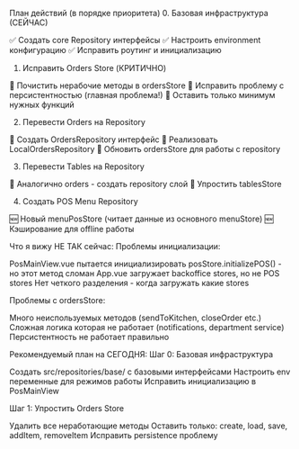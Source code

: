 План действий (в порядке приоритета) 0. Базовая инфраструктура (СЕЙЧАС)

✅ Создать core Repository интерфейсы
✅ Настроить environment конфигурацию
✅ Исправить роутинг и инициализацию

1. Исправить Orders Store (КРИТИЧНО)

🔧 Почистить нерабочие методы в ordersStore
🔧 Исправить проблему с персистентностью (главная проблема!)
🔧 Оставить только минимум нужных функций

2. Перевести Orders на Repository

🔄 Создать OrdersRepository интерфейс
🔄 Реализовать LocalOrdersRepository
🔄 Обновить ordersStore для работы с repository

3. Перевести Tables на Repository

🔄 Аналогично orders - создать repository слой
🔄 Упростить tablesStore

4. Создать POS Menu Repository

🆕 Новый menuPosStore (читает данные из основного menuStore)
🆕 Кэширование для offline работы

Что я вижу НЕ ТАК сейчас:
Проблемы инициализации:

PosMainView.vue пытается инициализировать posStore.initializePOS() - но этот метод сломан
App.vue загружает backoffice stores, но не POS stores
Нет четкого разделения - когда загружать какие stores

Проблемы с ordersStore:

Много неиспользуемых методов (sendToKitchen, closeOrder etc.)
Сложная логика которая не работает (notifications, department service)
Персистентность не работает правильно

Рекомендуемый план на СЕГОДНЯ:
Шаг 0: Базовая инфраструктура

Создать src/repositories/base/ с базовыми интерфейсами
Настроить env переменные для режимов работы
Исправить инициализацию в PosMainView

Шаг 1: Упростить Orders Store

Удалить все неработающие методы
Оставить только: create, load, save, addItem, removeItem
Исправить persistence проблему
